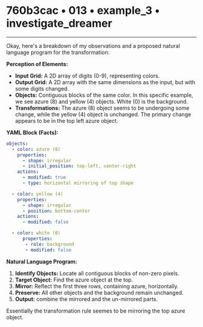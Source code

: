 # 760b3cac • 013 • example_3 • investigate_dreamer

---
Okay, here's a breakdown of my observations and a proposed natural language program for the transformation:

**Perception of Elements:**

*   **Input Grid:** A 2D array of digits (0-9), representing colors.
*   **Output Grid:** A 2D array with the same dimensions as the input, but with some digits changed.
*   **Objects:** Contiguous blocks of the same color. In this specific example, we see azure (8) and yellow (4) objects. White (0) is the background.
*   **Transformations:** The azure (8) object seems to be undergoing some change, while the yellow (4) object is unchanged. The primary change appears to be in the top left azure object.

**YAML Block (Facts):**



```yaml
objects:
  - color: azure (8)
    properties:
      - shape: irregular
      - initial_position: top-left, center-right
    actions:
      - modified: true
      - type: horizontal mirroring of top shape

  - color: yellow (4)
    properties:
      - shape: irregular
      - position: bottom-center
    actions:
      - modified: false

  - color: white (0)
      properties:
       - role: background
       - modified: false
```



**Natural Language Program:**

1.  **Identify Objects:** Locate all contiguous blocks of non-zero pixels.
2.  **Target Object:** Find the azure object at the top.
3. **Mirror:** Reflect the first three rows, containing azure, horizontally.
4.  **Preserve:** All other objects and the background remain unchanged.
5. **Output:** combine the mirrored and the un-mirrored parts.

Essentially the transformation rule seemes to be mirroring the top azure object.

